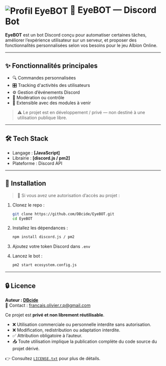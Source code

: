 # <img src="https://cdn.discordapp.com/avatars/1347319983256113223/ccf976b2b1943655b9360e021bd76eb1.webp?size=240" alt="Profil EyeBOT" style="vertical-align:middle;"> 🤖 EyeBOT — Discord Bot

**EyeBOT** est un bot Discord conçu pour automatiser certaines tâches, améliorer l’expérience utilisateur sur un serveur, et proposer des fonctionnalités personnalisées selon vos besoins pour le jeu Albion Online.

---

## ✨ Fonctionnalités principales

- 🔍 Commandes personnalisées
- 🎛️ Tracking d'activités des utilisateurs
- ⚙️ Gestion d’événements Discord
- 🚫 Modération ou contrôle
- 📡 Extensible avec des modules à venir

> ⚠️ Le projet est en développement / privé — non destiné à une utilisation publique libre.

---

## 🛠️ Tech Stack

- Langage : **[JavaScript]**
- Librairie : **[discord.js / pm2]**
- Plateforme : Discord API

---

## 🚀 Installation

> 🧪 Si vous avez une autorisation d’accès au projet :

1. Clonez le repo :
   ```bash
   git clone https://github.com/DBcide/EyeBOT.git
   cd EyeBOT
   ```

2. Installez les dépendances :
   ```bash
   npm install discord.js / pm2
   ```

3. Ajoutez votre token Discord dans `.env`

4. Lancez le bot :
   ```bash
   pm2 start ecosystem.config.js
   ```

---

## 🔒 Licence

**Auteur : [DBcide](https://github.com/DBcide)**  
📧 Contact : francais.olivier.r.p@gmail.com

Ce projet est **privé et non librement réutilisable**.

- ❌ Utilisation commerciale ou personnelle interdite sans autorisation.
- ❌ Modification, redistribution ou adaptation interdite.
- ✅ Attribution obligatoire à l’auteur.
- 📤 Toute utilisation implique la publication complète du code source du projet dérivé.

👉 Consultez [`LICENSE.txt`](./LICENSE.txt) pour plus de détails.
